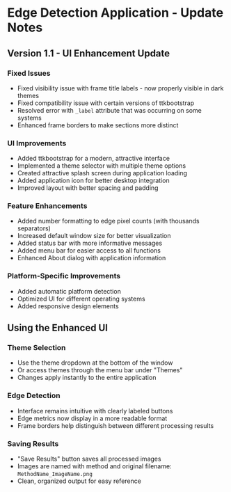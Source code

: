 # Edge Detection Application - Update Notes

## Version 1.1 - UI Enhancement Update

### Fixed Issues
- Fixed visibility issue with frame title labels - now properly visible in dark themes
- Fixed compatibility issue with certain versions of ttkbootstrap 
- Resolved error with `_label` attribute that was occurring on some systems
- Enhanced frame borders to make sections more distinct

### UI Improvements
- Added ttkbootstrap for a modern, attractive interface
- Implemented a theme selector with multiple theme options
- Created attractive splash screen during application loading
- Added application icon for better desktop integration
- Improved layout with better spacing and padding

### Feature Enhancements
- Added number formatting to edge pixel counts (with thousands separators)
- Increased default window size for better visualization
- Added status bar with more informative messages
- Added menu bar for easier access to all functions
- Enhanced About dialog with application information

### Platform-Specific Improvements
- Added automatic platform detection
- Optimized UI for different operating systems
- Added responsive design elements

## Using the Enhanced UI

### Theme Selection
- Use the theme dropdown at the bottom of the window
- Or access themes through the menu bar under "Themes"
- Changes apply instantly to the entire application

### Edge Detection
- Interface remains intuitive with clearly labeled buttons
- Edge metrics now display in a more readable format
- Frame borders help distinguish between different processing results

### Saving Results
- "Save Results" button saves all processed images
- Images are named with method and original filename: `MethodName_ImageName.png`
- Clean, organized output for easy reference